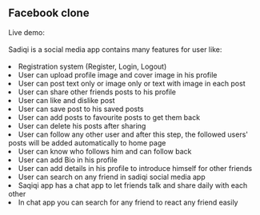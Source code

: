 ## Facebook clone

<div>Live demo:</div>
<br/>
<div>Sadiqi is a social media app contains many features for user like:</div>
<br/>
<li>Registration system (Register, Login, Logout)</li>
<li>User can upload profile image and cover image in his profile</li>
<li>User can post text only or image only or text with image in each post </li>
<li>User can share other friends posts to his profile</li>
<li>User can like and dislike post</li>
<li>User can save post to his saved posts</li>
<li>User can add posts to favourite posts to get them back</li>
<li>User can delete his posts after sharing</li>
<li>User can follow any other user and after this step, the followed users' posts will be added automatically to home page</li>
<li>User can know who follows him and can follow back</li>
<li>User can add Bio in his profile</li>
<li>User can add details in his profile to introduce himself for other friends</li>
<li>User can search on any friend in sadiqi social media app</li>
<li>Saqiqi app has a chat app to let friends talk and share daily with each other</li>
<li>In chat app you can search for any friend to react any friend easily</li>
